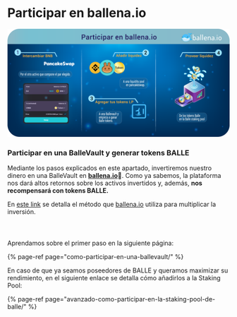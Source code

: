 # Participar en ballena.io

![](../../../../.gitbook/assets/participar_en_ballena.io.png)

###  <a id="1-participar-en-una-ballevault-y-generar-tokens-ballev2"></a>

###  **Participar en una BalleVault y generar tokens BALLE**

Mediante los pasos explicados en este apartado, invertiremos nuestro dinero en una BalleVault en [**ballena.io**](https://app.ballena.io/)**🐋**. Como ya sabemos, la plataforma nos dará altos retornos sobre los activos invertidos y, además, **nos recompensará con tokens BALLE.**

En [este link](https://docs.ballena.io/primeros-pasos/primeros-pasos) se detalla el método que [ballena.io](https://app.ballena.io/) utiliza para multiplicar la inversión.

​

###  <a id="2-proveer-liquidez-de-los-tokens-ballev2-en-la-staking-pool"></a>



Aprendamos sobre el primer paso en la siguiente página:

{% page-ref page="como-participar-en-una-ballevault/" %}



En caso de que ya seamos poseedores de BALLE y queramos maximizar su rendimiento, en el siguiente enlace se detalla cómo añadirlos a la Staking Pool:

{% page-ref page="avanzado-como-participar-en-la-staking-pool-de-balle/" %}







